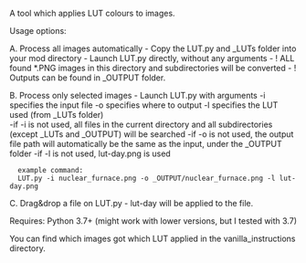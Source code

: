 A tool which applies LUT colours to images.

Usage options:

  A. Process all images automatically
    - Copy the LUT.py and _LUTs folder into your mod directory
    - Launch LUT.py directly, without any arguments
    - ! ALL found *.PNG images in this directory and subdirectories will be converted
    - ! Outputs can be found in _OUTPUT folder.
    
  B. Process only selected images
    - Launch LUT.py with arguments
      -i specifies the input file
      -o specifies where to output
      -l specifies the LUT used (from _LUTs folder)      
      -if -i is not used, all files in the current directory and all subdirectories (except _LUTs and _OUTPUT) will be searched
      -if -o is not used, the output file path will automatically be the same as the input, under the _OUTPUT folder
      -if -l is not used, lut-day.png is used
      
      example command:
      LUT.py -i nuclear_furnace.png -o _OUTPUT/nuclear_furnace.png -l lut-day.png
    
  C. Drag&drop a file on LUT.py
    - lut-day will be applied to the file.

Requires:
 Python 3.7+ (might work with lower versions, but I tested with 3.7)

You can find which images got which LUT applied in the vanilla_instructions directory.
